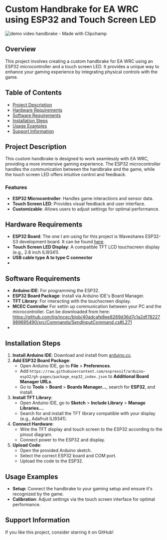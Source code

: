 # Custom Handbrake for EA WRC using ESP32 and Touch Screen LED

![demo video handbrake - Made with Clipchamp](https://github.com/user-attachments/assets/1d6a75b2-5c80-4b64-851d-67c8836ed4c5)


## Overview
This project involves creating a custom handbrake for EA WRC using an ESP32 microcontroller and a touch screen LED. It provides a unique way to enhance your gaming experience by integrating physical controls with the game.

## Table of Contents
- [Project Description](#project-description)
- [Hardware Requirements](#hardware-requirements)
- [Software Requirements](#software-requirements)
- [Installation Steps](#installation-steps)
- [Usage Examples](#usage-examples)
- [Support Information](#support-information)

## Project Description
This custom handbrake is designed to work seamlessly with EA WRC, providing a more immersive gaming experience. The ESP32 microcontroller handles the communication between the handbrake and the game, while the touch screen LED offers intuitive control and feedback.

### Features
- **ESP32 Microcontroller**: Handles game interactions and sensor data.
- **Touch Screen LED**: Provides visual feedback and user interface.
- **Customizable**: Allows users to adjust settings for optimal performance.

## Hardware Requirements
- **ESP32 Board**: The one I am using for this project is Waveshares ESP32-S3 development board. It can be found [here](https://www.amazon.ca/dp/B0CM68M8LR?ref_=ppx_hzsearch_conn_dt_b_fed_asin_title_1).
- **Touch Screen LED Display**: A compatible TFT LCD touchscreen display (e.g., 2.8 inch ILI9341).
- **USB cable type A to type C connector**
- 

## Software Requirements
- **Arduino IDE**: For programming the ESP32.
- **ESP32 Board Package**: Install via Arduino IDE's Board Manager.
- **TFT Library**: For interacting with the touchscreen display.
- **MCEC Controller** For settin up communication between your PC and the microcontroller. Can be downloaded from here: https://github.com/tig/mcec/blob/40adcafe8ee8269d36d7c1a2df78227989695490/src/Commands/SendInputCommand.cs#L271
- 

## Installation Steps
1. **Install Arduino IDE**: Download and install from [arduino.cc](https://www.arduino.cc/en/Main/Software).
2. **Add ESP32 Board Package**:
   - Open Arduino IDE, go to **File** > **Preferences**.
   - Add `https://raw.githubusercontent.com/espressif/arduino-esp32/gh-pages/package_esp32_index.json` to **Additional Board Manager URLs**.
   - Go to **Tools** > **Board** > **Boards Manager...**, search for **ESP32**, and install.
3. **Install TFT Library**:
   - Open Arduino IDE, go to **Sketch** > **Include Library** > **Manage Libraries...**.
   - Search for and install the TFT library compatible with your display (e.g., Adafruit ILI9341).
4. **Connect Hardware**:
   - Wire the TFT display and touch screen to the ESP32 according to the pinout diagram.
   - Connect power to the ESP32 and display.
5. **Upload Code**:
   - Open the provided Arduino sketch.
   - Select the correct ESP32 board and COM port.
   - Upload the code to the ESP32.

## Usage Examples
- **Setup**: Connect the handbrake to your gaming setup and ensure it's recognized by the game.
- **Calibration**: Adjust settings via the touch screen interface for optimal performance.

## Support Information
If you like this project, consider starring it on GitHub!

